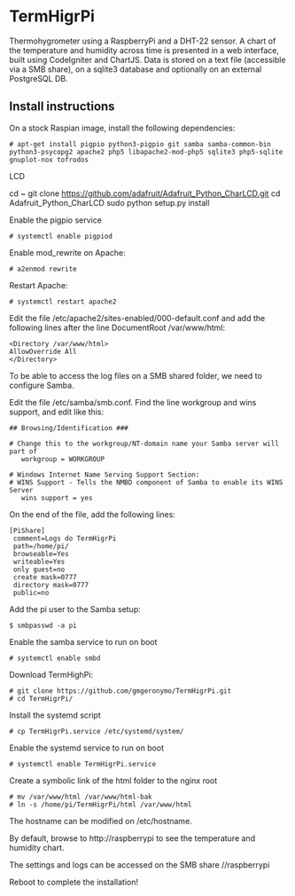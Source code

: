 # TermHigrPi

Thermohygrometer using a RaspberryPi and a DHT-22 sensor.
A chart of the temperature and humidity across time is presented in a web interface, built using CodeIgniter and ChartJS. Data is stored on a text file (accessible via a SMB share), on a sqlite3 database and optionally on an external PostgreSQL DB. 

## Install instructions

On a stock Raspian image, install the following dependencies:

```
# apt-get install pigpio python3-pigpio git samba samba-common-bin python3-psycopg2 apache2 php5 libapache2-mod-php5 sqlite3 php5-sqlite gnuplot-nox tofrodos
```

LCD

cd ~
git clone https://github.com/adafruit/Adafruit_Python_CharLCD.git
cd Adafruit_Python_CharLCD
sudo python setup.py install

Enable the pigpio service
```
# systemctl enable pigpiod
```

Enable mod_rewrite on Apache:
```
# a2enmod rewrite
```

Restart Apache: 
```
# systemctl restart apache2
```

Edit the file /etc/apache2/sites-enabled/000-default.conf and add the following lines after the line DocumentRoot /var/www/html:

```
<Directory /var/www/html>
AllowOverride All
</Directory>
```

To be able to access the log files on a SMB shared folder, we need to configure Samba.

Edit the file /etc/samba/smb.conf. Find the line workgroup and wins support, and edit like this:

```
## Browsing/Identification ###

# Change this to the workgroup/NT-domain name your Samba server will part of
   workgroup = WORKGROUP

# Windows Internet Name Serving Support Section:
# WINS Support - Tells the NMBD component of Samba to enable its WINS Server
   wins support = yes

```

On the end of the file, add the following lines:

```
[PiShare]
 comment=Logs do TermHigrPi
 path=/home/pi/
 browseable=Yes
 writeable=Yes
 only guest=no
 create mask=0777
 directory mask=0777
 public=no

```

Add the pi user to the Samba setup:

```
$ smbpasswd -a pi
```

Enable the samba service to run on boot

```
# systemctl enable smbd
```

Download TermHighPi:

```
# git clone https://github.com/gmgeronymo/TermHigrPi.git
# cd TermHigrPi/
```


Install the systemd script

```
# cp TermHigrPi.service /etc/systemd/system/
```

Enable the systemd service to run on boot

```
# systemctl enable TermHigrPi.service
```

Create a symbolic link of the html folder to the nginx root

```
# mv /var/www/html /var/www/html-bak
# ln -s /home/pi/TermHigrPi/html /var/www/html
```

The hostname can be modified on /etc/hostname.

By default, browse to http://raspberrypi to see the temperature and humidity chart.

The settings and logs can be accessed on the SMB share //raspberrypi

Reboot to complete the installation!

